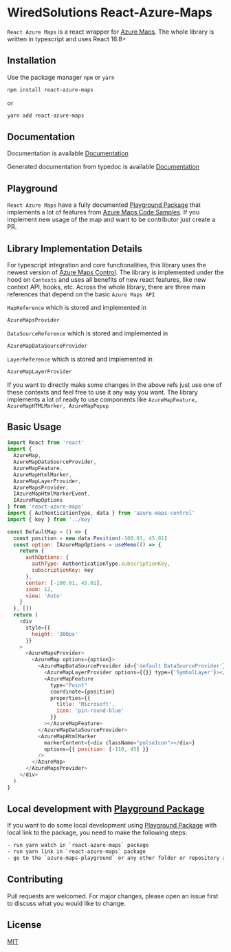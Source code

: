 # WiredSolutions React-Azure-Maps

`React Azure Maps` is a react wrapper for [Azure Maps](https://azure.microsoft.com/pl-pl/services/azure-maps/). The whole library is written in typescript and uses React 16.8+

## Installation

Use the package manager `npm` or `yarn`

```bash
npm install react-azure-maps
```

or

```bash
yarn add react-azure-maps
```

## Documentation

Documentation is available [Documentation](https://react-azure-maps.now.sh)

Generated documentation from typedoc is available [Documentation](https://wiredsolutions.github.io/react-azure-maps/docs/)

## Playground

`React Azure Maps` have a fully documented [Playground Package](https://github.com/WiredSolutions/react-azure-maps-playground) that implements a lot of features from [Azure Maps Code Samples](https://azuremapscodesamples.azurewebsites.net/). If you implement new usage of the map and want to be contributor just create a PR.

## Library Implementation Details

For typescript integration and core functionalities, this library uses the newest version of [Azure Maps Control](https://www.npmjs.com/package/azure-maps-control).
The library is implemented under the hood on `Contexts` and uses all benefits of new react features, like new context API, hooks, etc. Across the whole library, there are three main references that depend on the basic `Azure Maps API`

`MapReference` which is stored and implemented in

```javascript
AzureMapsProvider
```

`DataSourceReference` which is stored and implemented in

```javascript
AzureMapDataSourceProvider
```

`LayerReference` which is stored and implemented in

```javascript
AzureMapLayerProvider
```

If you want to directly make some changes in the above refs just use one of these contexts and feel free to use it any way you want.
The library implements a lot of ready to use components like `AzureMapFeature, AzureMapHTMLMarker, AzureMapPopup`

## Basic Usage

```javascript
import React from 'react'
import {
  AzureMap,
  AzureMapDataSourceProvider,
  AzureMapFeature,
  AzureMapHtmlMarker,
  AzureMapLayerProvider,
  AzureMapsProvider,
  IAzureMapHtmlMarkerEvent,
  IAzureMapOptions
} from 'react-azure-maps'
import { AuthenticationType, data } from 'azure-maps-control'
import { key } from '../key'

const DefaultMap = () => {
  const position = new data.Position(-100.01, 45.01)
  const option: IAzureMapOptions = useMemo(() => {
    return {
      authOptions: {
        authType: AuthenticationType.subscriptionKey,
        subscriptionKey: key
      },
      center: [-100.01, 45.01],
      zoom: 12,
      view: 'Auto'
    }
  }, [])
  return (
    <div
      style={{
        height: '300px'
      }}
    >
      <AzureMapsProvider>
        <AzureMap options={option}>
          <AzureMapDataSourceProvider id={'default DataSourceProvider'}>
            <AzureMapLayerProvider options={{}} type={'SymbolLayer'}></AzureMapLayerProvider>
            <AzureMapFeature
              type="Point"
              coordinate={position}
              properties={{
                title: 'Microsoft',
                icon: 'pin-round-blue'
              }}
            ></AzureMapFeature>
          </AzureMapDataSourceProvider>
          <AzureMapHtmlMarker
            markerContent={<div className="pulseIcon"></div>}
            options={{ position: [-110, 45] }}
          />
        </AzureMap>
      </AzureMapsProvider>
    </div>
  )
}
```

## Local development with [Playground Package](https://github.com/WiredSolutions/react-azure-maps-playground)

If you want to do some local development using [Playground Package](https://github.com/WiredSolutions/react-azure-maps-playground) with local link to the package, you need to make the following steps:

```bash
- run yarn watch in `react-azure-maps` package
- run yarn link in `react-azure-maps` package
- go to the `azure-maps-playground` or any other folder or repository and run `yarn link "react-azure-maps"`
```

## Contributing

Pull requests are welcomed. For major changes, please open an issue first to discuss what you would like to change.

## License

[MIT](https://choosealicense.com/licenses/mit/)

